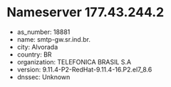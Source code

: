 # Nameserver 177.43.244.2

* as_number: 18881
* name: smtp-gw.sr.ind.br.
* city: Alvorada
* country: BR
* organization: TELEFONICA BRASIL S.A
* version: 9.11.4-P2-RedHat-9.11.4-16.P2.el7_8.6
* dnssec: Unknown
